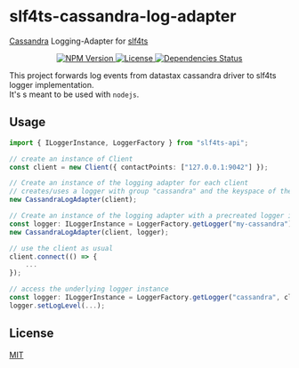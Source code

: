 # slf4ts-cassandra-log-adapter

[Cassandra](https://github.com/datastax/nodejs-driver) Logging-Adapter for [slf4ts](https://www.npmjs.org/package/slf4ts-api)

<p align="center">
    <a href="https://www.npmjs.org/package/slf4ts-cassandra-log-adapter">
        <img src="https://img.shields.io/npm/v/slf4ts-cassandra-log-adapter.svg" alt="NPM Version">
    </a>
    <a href="https://www.npmjs.org/package/slf4ts-cassandra-log-adapter">
        <img src="https://img.shields.io/npm/l/slf4ts-cassandra-log-adapter.svg" alt="License">
    </a>
    <a href="https://david-dm.org/rstiller/slf4ts-cassandra-log-adapter">
        <img src="https://img.shields.io/david/rstiller/slf4ts-cassandra-log-adapter.svg" alt="Dependencies Status">
    </a>
</p>

This project forwards log events from datastax cassandra driver to slf4ts logger implementation.  
It's s meant to be used with `nodejs`.

## Usage

```typescript
import { ILoggerInstance, LoggerFactory } from "slf4ts-api";

// create an instance of Client
const client = new Client({ contactPoints: ["127.0.0.1:9042"] });

// Create an instance of the logging adapter for each client
// creates/uses a logger with group "cassandra" and the keyspace of the client as name (empty string if not configured) 
new CassandraLogAdapter(client);

// Create an instance of the logging adapter with a precreated logger instance
const logger: ILoggerInstance = LoggerFactory.getLogger("my-cassandra");
new CassandraLogAdapter(client, logger);

// use the client as usual
client.connect(() => {
    ...
});

// access the underlying logger instance
const logger: ILoggerInstance = LoggerFactory.getLogger("cassandra", client.keyspace);
logger.setLogLevel(...);
```

## License

[MIT](https://www.opensource.org/licenses/mit-license.php)

